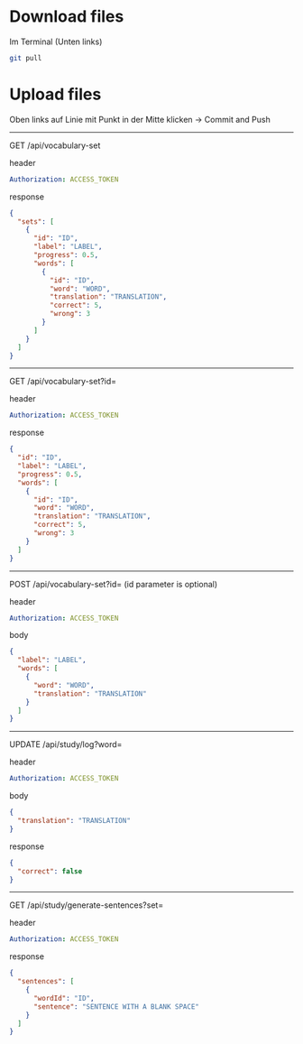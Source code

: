 # Download files

Im Terminal (Unten links)
```bash
git pull
```

# Upload files

Oben links auf Linie mit Punkt in der Mitte klicken
-> Commit and Push

---

GET /api/vocabulary-set

header
```yaml
Authorization: ACCESS_TOKEN
```

response
```json
{
  "sets": [
    {
      "id": "ID",
      "label": "LABEL",
      "progress": 0.5,
      "words": [
        {
          "id": "ID",
          "word": "WORD",
          "translation": "TRANSLATION",
          "correct": 5,
          "wrong": 3
        }
      ]
    }
  ]
}
```

---

GET /api/vocabulary-set?id=<ID>

header
```yaml
Authorization: ACCESS_TOKEN
```

response
```json
{
  "id": "ID",
  "label": "LABEL",
  "progress": 0.5,
  "words": [
    {
      "id": "ID",
      "word": "WORD",
      "translation": "TRANSLATION",
      "correct": 5,
      "wrong": 3
    }
  ]
}
```

---

POST /api/vocabulary-set?id=<ID> (id parameter is optional)

header
```yaml
Authorization: ACCESS_TOKEN
```

body
```json
{
  "label": "LABEL",
  "words": [
    {
      "word": "WORD",
      "translation": "TRANSLATION"
    }
  ]
}
```

---

UPDATE /api/study/log?word=<ID>

header
```yaml
Authorization: ACCESS_TOKEN
```

body
```json
{
  "translation": "TRANSLATION"
}
```

response
```json
{
  "correct": false
}
```

---

GET /api/study/generate-sentences?set=<ID>

header
```yaml
Authorization: ACCESS_TOKEN
```

response
```json
{
  "sentences": [
    {
      "wordId": "ID",
      "sentence": "SENTENCE WITH A BLANK SPACE"
    }
  ]
}
```